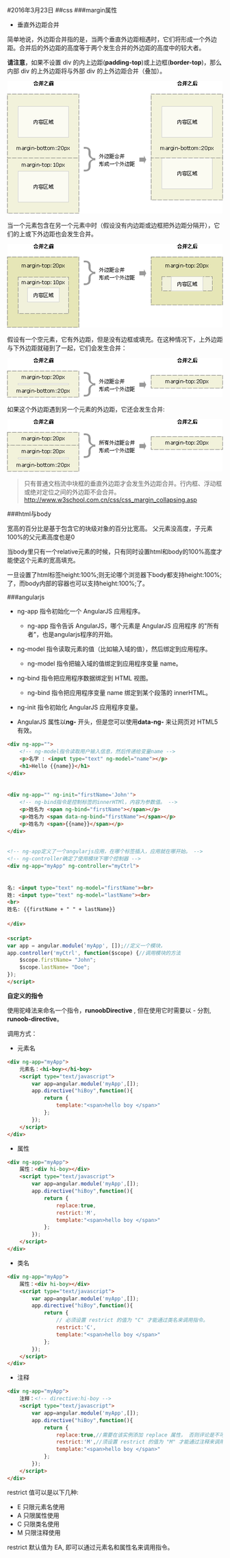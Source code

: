 #2016年3月23日
##css
###margin属性

 - 垂直外边距合并

简单地说，外边距合并指的是，当两个垂直外边距相遇时，它们将形成一个外边距。合并后的外边距的高度等于两个发生合并的外边距的高度中的较大者。

**请注意**，如果不设置 div 的内上边距(**padding-top**)或上边框(**border-top**)，那么内部 div 的上外边距将与外部 div 的上外边距合并（叠加）。

![](img/ct_css_margin_collapsing_example_1.gif)

当一个元素包含在另一个元素中时（假设没有内边距或边框把外边距分隔开），它们的上或下外边距也会发生合并。

![](img/ct_css_margin_collapsing_example_2.gif)

假设有一个空元素，它有外边距，但是没有边框或填充。在这种情况下，上外边距与下外边距就碰到了一起，它们会发生合并：

![](img/ct_css_margin_collapsing_example_3.gif)

如果这个外边距遇到另一个元素的外边距，它还会发生合并:

![](img/ct_css_margin_collapsing_example_4.gif)

>只有普通文档流中块框的垂直外边距才会发生外边距合并。行内框、浮动框或绝对定位之间的外边距不会合并。
>http://www.w3school.com.cn/css/css_margin_collapsing.asp

###html与body

宽高的百分比是基于包含它的块级对象的百分比宽高。
父元素没高度，子元素100%的父元素高度也是0

当body里只有一个relative元素的时候，只有同时设置html和body的100%高度才能使这个元素的宽高填充。

一旦设置了html标签height:100%;则无论哪个浏览器下body都支持height:100%;了，而body内部的容器也可以支持height:100%;了。

###angularjs

 - ng-app 指令初始化一个 AngularJS 应用程序。
     + ng-app 指令告诉 AngularJS，哪个元素是 AngularJS 应用程序 的"所有者"，也是angularjs程序的开始。

 - ng-model 指令读取元素的值（比如输入域的值），然后绑定到应用程序。
     + ng-model 指令把输入域的值绑定到应用程序变量 name。

 - ng-bind 指令把应用程序数据绑定到 HTML 视图。
     + ng-bind 指令把应用程序变量 name 绑定到某个段落的 innerHTML。

 - ng-init 指令初始化 AngularJS 应用程序变量。

 - AngularJS 属性以**ng-** 开头，但是您可以使用**data-ng-** 来让网页对 HTML5有效。


```html
<div ng-app="">
    <!-- ng-model指令读取用户输入信息，然后传递给变量name -->
    <p>名字 : <input type="text" ng-model="name"></p>
    <h1>Hello {{name}}</h1>
</div>


<div ng-app="" ng-init="firstName='John'">
    <!-- ng-bind指令是控制标签的innerHTMl，内容为参数值。 -->
    <p>姓名为 <span ng-bind="firstName"></span></p>
    <p>姓名为 <span data-ng-bind="firstName"></span></p>
    <p>姓名为 <span>{{name}}</span></p>
</div>
```


```html

<!-- ng-app定义了一个angularjs应用，在哪个标签插入，应用就在哪开始。 -->
<!-- ng-controller确定了使用模块下哪个控制器 -->
<div ng-app="myApp" ng-controller="myCtrl">


名: <input type="text" ng-model="firstName"><br>
姓: <input type="text" ng-model="lastName"><br>
<br>
姓名: {{firstName + " " + lastName}}

</div>

<script>
var app = angular.module('myApp', []);//定义一个模块，
app.controller('myCtrl', function($scope) {//调用模块的方法
    $scope.firstName= "John";
    $scope.lastName= "Doe";
});
</script>
```


**自定义的指令**

使用驼峰法来命名一个指令，**runoobDirective** , 但在使用它时需要以 - 分割, **runoob-directive**。

调用方式：

 - 元素名

```html
<div ng-app="myApp">
    元素名：<hi-boy></hi-boy>
    <script type="text/javascript">
        var app=angular.module('myApp',[]);
        app.directive("hiBoy",function(){
            return {
                template:"<span>hello boy </span>"
            };
        });
    </script>
</div>
```

 - 属性 

```html
<div ng-app="myApp">
    属性：<div hi-boy></div>
    <script type="text/javascript">
        var app=angular.module('myApp',[]);
        app.directive("hiBoy",function(){
            return {
                replace:true,
                restrict:'M',
                template:"<span>hello boy </span>"
            };
        });
    </script>
</div>
```

 - 类名

```html
<div ng-app="myApp">
    属性：<div hi-boy></div>
    <script type="text/javascript">
        var app=angular.module('myApp',[]);
        app.directive("hiBoy",function(){
            return {
                // 必须设置 restrict 的值为 "C" 才能通过类名来调用指令。
                restrict:'C',
                template:"<span>hello boy </span>"
            };
        });
    </script>
</div>
```

 - 注释

```html
<div ng-app="myApp">
    注释：<!-- directive:hi-boy -->
    <script type="text/javascript">
        var app=angular.module('myApp',[]);
        app.directive("hiBoy",function(){
            return {
                replace:true,//需要在该实例添加 replace 属性， 否则评论是不可见的。
                restrict:'M',//须设置 restrict 的值为 "M" 才能通过注释来调用指令。
                template:"<span>hello boy </span>"
            };
        });
    </script>
</div>
```

restrict 值可以是以下几种:

 - E 只限元素名使用
 - A 只限属性使用
 - C 只限类名使用
 - M 只限注释使用

restrict 默认值为 EA, 即可以通过元素名和属性名来调用指令。
